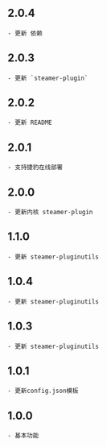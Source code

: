 ## 2.0.4
	- 更新 依赖

## 2.0.3
	- 更新 `steamer-plugin`

## 2.0.2
	- 更新 README

## 2.0.1
	- 支持捷豹在线部署

## 2.0.0
	- 更新内核 steamer-plugin

## 1.1.0
	- 更新 steamer-pluginutils

## 1.0.4
	- 更新 steamer-pluginutils

## 1.0.3
	- 更新 steamer-pluginutils

## 1.0.1
	- 更新config.json模板

## 1.0.0
	- 基本功能